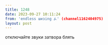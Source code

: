 ```yaml
---
title: 1248
date: 2023-09-27 10:11:24
from: 'endless шизing ⍼' (channel1162404975)
layout: post
---
```


отключайте звуки затвора блять
